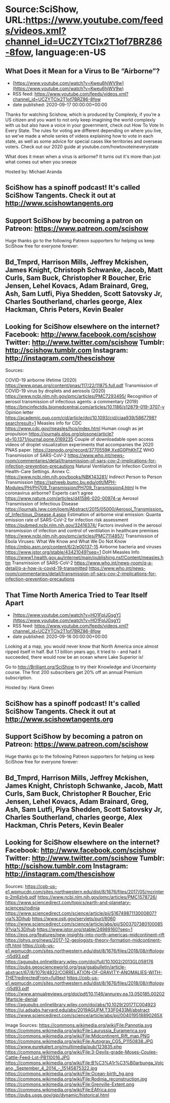 # Source:SciShow, URL:https://www.youtube.com/feeds/videos.xml?channel_id=UCZYTClx2T1of7BRZ86-8fow, language:en-US

## What Does it Mean for a Virus to Be “Airborne”?
 - [https://www.youtube.com/watch?v=Kweu6hjWV9w](https://www.youtube.com/watch?v=Kweu6hjWV9w)
 - RSS feed: https://www.youtube.com/feeds/videos.xml?channel_id=UCZYTClx2T1of7BRZ86-8fow
 - date published: 2020-09-17 00:00:00+00:00

Thanks for watching Scishow, which is produced by Complexly, if you’re a US citizen and you want to not only keep imagining the world complexly with us but also have a voice in your government, check out How To Vote In Every State. The rules for voting are different depending on where you live, so we’ve made a whole series of videos explaining how to vote in each state, as well as some advice for special cases like territories and overseas voters. Check out our 2020 guide at youtube.com/howtovoteineverystate

What does it mean when a virus is airborne? It turns out it's more than just what comes out when you sneeze

Hosted by: Michael Aranda

SciShow has a spinoff podcast! It's called SciShow Tangents. Check it out at http://www.scishowtangents.org
----------
Support SciShow by becoming a patron on Patreon: https://www.patreon.com/scishow
----------
Huge thanks go to the following Patreon supporters for helping us keep SciShow free for everyone forever:

Bd_Tmprd, Harrison Mills, Jeffrey Mckishen, James Knight, Christoph Schwanke, Jacob, Matt Curls, Sam Buck, Christopher R Boucher, Eric Jensen, Lehel Kovacs, Adam Brainard, Greg, Ash, Sam Lutfi, Piya Shedden, Scott Satovsky Jr, Charles Southerland, charles george, Alex Hackman, Chris Peters, Kevin Bealer
----------
Looking for SciShow elsewhere on the internet?
Facebook: http://www.facebook.com/scishow
Twitter: http://www.twitter.com/scishow
Tumblr: http://scishow.tumblr.com
Instagram: http://instagram.com/thescishow
----------
Sources:

COVID-19 airborne lifetime (2020)
https://www.pnas.org/content/pnas/117/22/11875.full.pdf
Transmission of COVID-19 virus by droplets and aerosols (2020)
https://www.ncbi.nlm.nih.gov/pmc/articles/PMC7293495/
Recognition of aerosol transmission of infectious agents: a commentary (2019)
https://bmcinfectdis.biomedcentral.com/articles/10.1186/s12879-019-3707-y
Opinion letter
https://academic.oup.com/cid/article/doi/10.1093/cid/ciaa939/5867798?searchresult=1
Measles info for CDC
https://www.cdc.gov/measles/hcp/index.html
Human cough as jet propulsion
https://journals.plos.org/plosone/article?id=10.1371/journal.pone.0169235
Couple of downloadable open access videos of droplet visualization experiments that accompanies the 2020 PNAS paper.
https://zenodo.org/record/3770559#.XxdG0PhKhTZ
WHO Transmission of SARS-CoV-2
https://www.who.int/news-room/commentaries/detail/transmission-of-sars-cov-2-implications-for-infection-prevention-precautions
Natural Ventilation for Infection Control in Health-Care Settings. Annex C. https://www.ncbi.nlm.nih.gov/books/NBK143281/
Indirect Person to Person Transmission https://sphweb.bumc.bu.edu/otlt/MPH-Modules/PH/PH709_Transmission/PH709_Transmission4.html
Is the coronavirus airborne? Experts can’t agree https://www.nature.com/articles/d41586-020-00974-w
Aerosol Transmission of Infectious Disease https://journals.lww.com/joem/Abstract/2015/05000/Aerosol_Transmission_of_Infectious_Disease.4.aspx
Estimation of airborne viral emission: Quanta emission rate of SARS-CoV-2 for infection risk assessment https://pubmed.ncbi.nlm.nih.gov/32416374/
Factors involved in the aerosol transmission of infection and control of ventilation in healthcare premises https://www.ncbi.nlm.nih.gov/pmc/articles/PMC7114857/
Transmission of Ebola Viruses: What We Know and What We Do Not Know https://mbio.asm.org/content/6/2/e00137-15
Airborne bacteria and viruses https://www.jstor.org/stable/43421049?seq=1
DoH Measles Info https://www1.health.gov.au/internet/main/publishing.nsf/Content/measles.htm
Transmission of SARS-CoV-2 https://www.who.int/news-room/q-a-detail/q-a-how-is-covid-19-transmitted
https://www.who.int/news-room/commentaries/detail/transmission-of-sars-cov-2-implications-for-infection-prevention-precautions

## That Time North America Tried to Tear Itself Apart
 - [https://www.youtube.com/watch?v=HO1FplJGsgY](https://www.youtube.com/watch?v=HO1FplJGsgY)
 - RSS feed: https://www.youtube.com/feeds/videos.xml?channel_id=UCZYTClx2T1of7BRZ86-8fow
 - date published: 2020-09-16 00:00:00+00:00

Looking at a map, you would never know that North America once almost ripped itself in half. But 1.1 billion years ago, it tried to - and had it succeeded, there would now be an ocean where Lake Superior is!

Go to http://Brilliant.org/SciShow to try their Knowledge and Uncertainty course. The first 200 subscribers get 20% off an annual Premium subscription.

Hosted by: Hank Green

SciShow has a spinoff podcast! It's called SciShow Tangents. Check it out at http://www.scishowtangents.org
----------
Support SciShow by becoming a patron on Patreon: https://www.patreon.com/scishow
----------
Huge thanks go to the following Patreon supporters for helping us keep SciShow free for everyone forever:

Bd_Tmprd, Harrison Mills, Jeffrey Mckishen, James Knight, Christoph Schwanke, Jacob, Matt Curls, Sam Buck, Christopher R Boucher, Eric Jensen, Lehel Kovacs, Adam Brainard, Greg, Ash, Sam Lutfi, Piya Shedden, Scott Satovsky Jr, Charles Southerland, charles george, Alex Hackman, Chris Peters, Kevin Bealer
----------
Looking for SciShow elsewhere on the internet?
Facebook: http://www.facebook.com/scishow
Twitter: http://www.twitter.com/scishow
Tumblr: http://scishow.tumblr.com
Instagram: http://instagram.com/thescishow
----------
Sources:
https://cpb-us-e1.wpmucdn.com/sites.northwestern.edu/dist/8/1676/files/2017/05/mcrinterp-2m6zlyb.pdf 
https://www.ncbi.nlm.nih.gov/pmc/articles/PMC1578726/ 
https://www.sciencedirect.com/topics/earth-and-planetary-sciences/rodinia 
https://www.sciencedirect.com/science/article/pii/S1674987113000807?via%3Dihub 
https://www.osti.gov/servlets/purl/6060 
https://www.sciencedirect.com/science/article/abs/pii/S0037073801000859?via%3Dihub 
https://www.jstor.org/stable/24989160?seq=1 
https://eos.org/features/new-insights-into-north-americas-midcontinent-rift 
https://phys.org/news/2017-12-geologists-theory-formation-midcontinent-rift.html 
https://cpb-us-e1.wpmucdn.com/sites.northwestern.edu/dist/8/1676/files/2018/08/riftology-tj5d93.pdf 
https://agupubs.onlinelibrary.wiley.com/doi/full/10.1002/2013GL059176 
https://pubs.geoscienceworld.org/gsa/gsabulletin/article-abstract/67/8/1079/4822/CORRELATION-OF-GRAVITY-ANOMALIES-WITH-THE?redirectedFrom=fulltext 
https://cpb-us-e1.wpmucdn.com/sites.northwestern.edu/dist/8/1676/files/2018/08/riftology-tj5d93.pdf 
https://www.annualreviews.org/doi/pdf/10.1146/annurev.ea.13.050185.002021#article-denial 
https://agupubs.onlinelibrary.wiley.com/doi/abs/10.1029/2017TC004923 
https://ui.adsabs.harvard.edu/abs/2019AGUFM.T33F0433M/abstract 
https://www.sciencedirect.com/science/article/abs/pii/004019518890265X 

Image Sources:
https://commons.wikimedia.org/wiki/File:Pannotia.svg
https://commons.wikimedia.org/wiki/File:Laurussia_Euramerica.svg
https://commons.wikimedia.org/wiki/File:Midcontinent_Rift_map.PNG
https://commons.wikimedia.org/wiki/File:Autograv_CG5_P1150838.JPG
https://www.eurekalert.org/multimedia/pub/123835.php
https://commons.wikimedia.org/wiki/File:3-Devils-grade-Moses-Coulee-Cattle-Feed-Lot-PB110016.JPG
https://commons.wikimedia.org/wiki/File:B%C3%A1r%C3%B0arbunga_Volcano,_September_4_2014_-_15145875322.jpg
https://commons.wikimedia.org/wiki/File:Ocean-birth_hg.png
https://commons.wikimedia.org/wiki/File:Rodinia_reconstruction.jpg
https://commons.wikimedia.org/wiki/File:Grenville-Extent.png
https://commons.wikimedia.org/wiki/File:EAfrica.png
https://pubs.usgs.gov/gip/dynamic/historical.html

